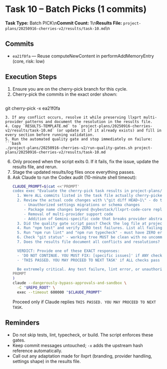 # Task 10 – Batch Picks (1 commits)

**Task Type:** Batch PICK\n**Commit Count:** 1\n**Results File:** `project-plans/20250916-cherries-v2/results/task-10.md`\n
## Commits
- `ea21f0fa` — Reuse computeNewContent in performAddMemoryEntry (core, risk: low)

## Execution Steps
1. Ensure you are on the cherry-pick branch for this cycle.
2. Cherry-pick the commits in the exact order shown:
   ```bash
git cherry-pick -x ea21f0fa
   ```
3. If any conflict occurs, resolve it while preserving llxprt multi-provider patterns and document the resolution in the results file.
4. Copy `RESULTS-TEMPLATE.md` to `project-plans/20250916-cherries-v2/results/task-10.md` (or update it if it already exists) and fill in every section before running validation.
5. Run the automated quality gate and stop immediately on failure:
   ```bash
   ./project-plans/20250916-cherries-v2/run-quality-gates.sh project-plans/20250916-cherries-v2/results/task-10.md
   ```
6. Only proceed when the script exits 0. If it fails, fix the issue, update the results file, and rerun.
7. Stage the updated results/log files once everything passes.
8. Ask Claude to run the Codex audit (10-minute shell timeout):
   ```bash
   CLAUDE_PROMPT=$(cat <<'PROMPT'
   codex exec "Evaluate the cherry-pick task results in project-plans/20250916-cherries-v2/results/task-10.md. Check:
     1. Were ALL commits listed in the task file actually cherry-picked? Use \"git log --oneline -n 1\" to verify. List any missing commits.
     2. Review the actual code changes with \"git diff HEAD~1\" - do they match what the task intended? Check for:
        - Unauthorized settings migrations or schema changes
        - Package name changes beyond @vybestack/llxprt-code-core replacements
        - Removal of multi-provider support code
        - Addition of Gemini-specific code that breaks provider abstraction
     3. Did the quality gate script pass? Check the log file at project-plans/20250916-cherries-v2/.quality-logs/task-10 for any failures.
     4. Run "npm test" and verify ZERO test failures. List all failing tests if any.
     5. Run "npm run lint" and "npm run typecheck" - must have ZERO errors.
     6. Check "git status" - working tree MUST be clean with no uncommitted changes.
     7. Does the results file document all conflicts and resolutions?

     VERDICT: Provide one of these EXACT responses:
     - 'DO NOT CONTINUE. YOU MUST FIX: [specific issues]' if ANY check fails
     - 'THIS PASSED. YOU MAY PROCEED TO NEXT TASK' if ALL checks pass

     Be extremely critical. Any test failure, lint error, or unauthorized change means DO NOT CONTINUE."
   PROMPT
   )
   claude --dangerously-bypass-approvals-and-sandbox \
     -C "$REPO_ROOT" \
     exec --timeout 600000 "$CLAUDE_PROMPT"
   ```
   Proceed only if Claude replies `THIS PASSED. YOU MAY PROCEED TO NEXT TASK`.



## Reminders
- Do not skip tests, lint, typecheck, or build. The script enforces these gates.
- Keep commit messages untouched; `-x` adds the upstream hash reference automatically.
- Call out any adaptation made for llxprt (branding, provider handling, settings shape) in the results file.
